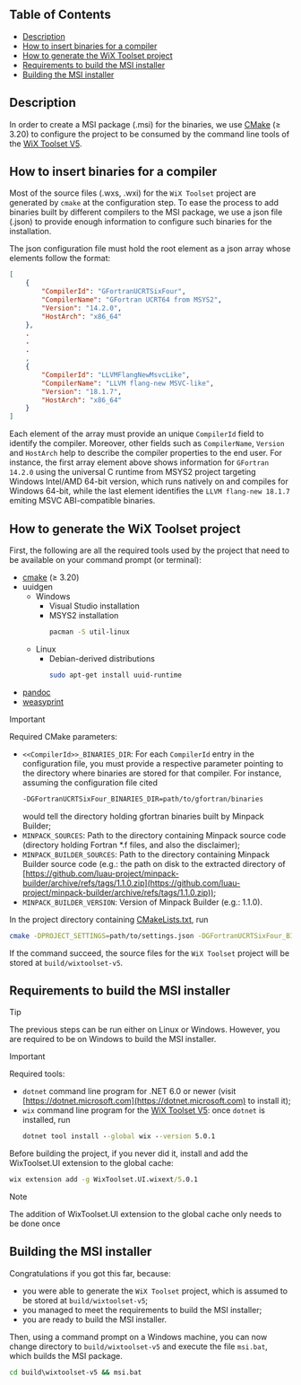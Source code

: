 ## Table of Contents

* [Description](#description)
* [How to insert binaries for a compiler](#how-to-insert-binaries-for-a-compiler)
* [How to generate the WiX Toolset project](#how-to-generate-the-wix-toolset-project)
* [Requirements to build the MSI installer](#requirements-to-build-the-msi-installer)
* [Building the MSI installer](#building-the-msi-installer)

## Description

In order to create a MSI package (.msi) for the binaries, we use [CMake](https://cmake.org/) (&ge; 3.20) to configure the project to be consumed by the command line tools of the [WiX Toolset V5](https://wixtoolset.org/).

## How to insert binaries for a compiler

Most of the source files (.wxs, .wxi) for the ```WiX Toolset``` project are generated by ```cmake``` at the configuration step. To ease the process to add binaries built by different compilers to the MSI package, we use a json file (.json) to provide enough information to configure such binaries for the installation.

The json configuration file must hold the root element as a json array whose elements follow the format:

```json
[
    {
        "CompilerId": "GFortranUCRTSixFour",
        "CompilerName": "GFortran UCRT64 from MSYS2",
        "Version": "14.2.0",
        "HostArch": "x86_64"
    },
    .
    .
    .
    ,
    {
        "CompilerId": "LLVMFlangNewMsvcLike",
        "CompilerName": "LLVM flang-new MSVC-like",
        "Version": "18.1.7",
        "HostArch": "x86_64"
    }
]
```

Each element of the array must provide an unique ```CompilerId``` field to identify the compiler. Moreover, other fields such as ```CompilerName```, ```Version``` and ```HostArch``` help to describe the compiler properties to the end user. For instance, the first array element above shows information for ```GFortran 14.2.0``` using the universal C runtime from MSYS2 project targeting Windows Intel/AMD 64-bit version, which runs natively on and compiles for Windows 64-bit, while the last element identifies the ```LLVM flang-new 18.1.7``` emiting MSVC ABI-compatible binaries.

## How to generate the WiX Toolset project

First, the following are all the required tools used by the project that need to be available on your command prompt (or terminal):

* [cmake](https://cmake.org/) (&ge; 3.20)
* uuidgen
    * Windows
        * Visual Studio installation
        * MSYS2 installation
            ```bash
            pacman -S util-linux
            ```
    * Linux
        * Debian-derived distributions
            ```bash
            sudo apt-get install uuid-runtime
            ```
* [pandoc](https://pandoc.org)
* [weasyprint](https://weasyprint.org/)

> [!IMPORTANT]
> 
> Required CMake parameters:
> * ```<<CompilerId>>_BINARIES_DIR```: For each ```CompilerId``` entry in the configuration file, you must provide a respective parameter pointing to the directory where binaries are stored for that compiler. For instance, assuming the configuration file cited
>     ```bash
>     -DGFortranUCRTSixFour_BINARIES_DIR=path/to/gfortran/binaries
>     ```
>     would tell the directory holding gfortran binaries built by Minpack Builder;
> * ```MINPACK_SOURCES```: Path to the directory containing Minpack source code (directory holding Fortran *.f files, and also the disclaimer);
> * ```MINPACK_BUILDER_SOURCES```: Path to the directory containing Minpack Builder source code (e.g.: the path on disk to the extracted directory of [https://github.com/luau-project/minpack-builder/archive/refs/tags/1.1.0.zip](https://github.com/luau-project/minpack-builder/archive/refs/tags/1.1.0.zip));
> * ```MINPACK_BUILDER_VERSION```: Version of Minpack Builder (e.g.: 1.1.0).

In the project directory containing [CMakeLists.txt](../CMakeLists.txt), run

```bash
cmake -DPROJECT_SETTINGS=path/to/settings.json -DGFortranUCRTSixFour_BINARIES_DIR=path/to/gfortran/binaries -DLLVMFlangNewMsvcLike_BINARIES_DIR=path/to/llvm-flang-msvc-like/binaries -DMINPACK_SOURCES=path/to/minpack/source-code -DMINPACK_BUILDER_SOURCES=path/to/minpack-builder/source-code -DMINPACK_BUILDER_VERSION=1.1.0 -S . -B build
```

If the command succeed, the source files for the ```WiX Toolset``` project will be stored at ```build/wixtoolset-v5```.

## Requirements to build the MSI installer

> [!TIP]
> 
> The previous steps can be run either on Linux or Windows. However, you are required to be on Windows to build the MSI installer.

> [!IMPORTANT]
> 
> Required tools:
> * ```dotnet``` command line program for .NET 6.0 or newer (visit [https://dotnet.microsoft.com](https://dotnet.microsoft.com) to install it);
> * ```wix``` command line program for the [WiX Toolset V5](https://wixtoolset.org/): once ```dotnet``` is installed, run
>     ```cmd
>     dotnet tool install --global wix --version 5.0.1
>     ```

Before building the project, if you never did it, install and add the WixToolset.UI extension to the global cache:

```cmd
wix extension add -g WixToolset.UI.wixext/5.0.1
```

> [!NOTE]
> 
> The addition of WixToolset.UI extension to the global cache only needs to be done once

## Building the MSI installer

Congratulations if you got this far, because:
* you were able to generate the ```WiX Toolset``` project, which is assumed to be stored at ```build/wixtoolset-v5```;
* you managed to meet the requirements to build the MSI installer;
* you are ready to build the MSI installer.

Then, using a command prompt on a Windows machine, you can now change directory to ```build/wixtoolset-v5``` and execute the file ```msi.bat```, which builds the MSI package.

```cmd
cd build\wixtoolset-v5 && msi.bat
``` 